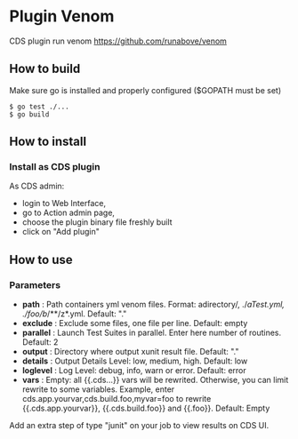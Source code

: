 # Plugin Venom

CDS plugin run venom https://github.com/runabove/venom

## How to build

Make sure go is installed and properly configured ($GOPATH must be set)

```shell
$ go test ./...
$ go build
```

## How to install

### Install as CDS plugin

As CDS admin:

- login to Web Interface,
- go to Action admin page,
- choose the plugin binary file freshly built
- click on "Add plugin"

## How to use

### Parameters

- **path** : Path containers yml venom files. Format: adirectory/, ./*aTest.yml, ./foo/b*/**/z*.yml. Default: "."
- **exclude** : Exclude some files, one file per line. Default: empty
- **parallel** : Launch Test Suites in parallel. Enter here number of routines. Default: 2
- **output** : Directory where output xunit result file. Default: "."
- **details** : Output Details Level: low, medium, high. Default: low
- **loglevel** : Log Level: debug, info, warn or error. Default: error
- **vars** : Empty: all {{.cds...}} vars will be rewrited. Otherwise, you can limit rewrite to some variables. Example, enter cds.app.yourvar,cds.build.foo,myvar=foo to rewrite {{.cds.app.yourvar}}, {{.cds.build.foo}} and {{.foo}}. Default: Empty

Add an extra step of type "junit" on your job to view results on CDS UI.
